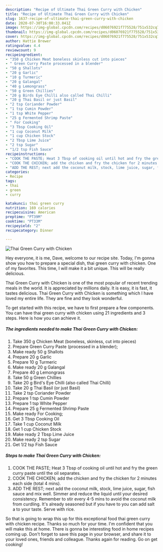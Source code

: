 ```yaml
---
description: "Recipe of Ultimate Thai Green Curry with Chicken"
title: "Recipe of Ultimate Thai Green Curry with Chicken"
slug: 1637-recipe-of-ultimate-thai-green-curry-with-chicken
date: 2020-07-30T16:00:33.041Z
image: https://img-global.cpcdn.com/recipes/d06076921f775528/751x532cq70/thai-green-curry-with-chicken-recipe-main-photo.jpg
thumbnail: https://img-global.cpcdn.com/recipes/d06076921f775528/751x532cq70/thai-green-curry-with-chicken-recipe-main-photo.jpg
cover: https://img-global.cpcdn.com/recipes/d06076921f775528/751x532cq70/thai-green-curry-with-chicken-recipe-main-photo.jpg
author: Hattie Brewer
ratingvalue: 4.4
reviewcount: 9
recipeingredient:
- "350 g Chicken Meat boneless skinless cut into pieces"
- " Green Curry Paste processed in a blender"
- "50 g Shallots"
- "20 g Garlic"
- "10 g Turmeric"
- "20 g Galangal"
- "40 g Lemongrass"
- "50 g Green Chillies"
- "20 g Birds Eye Chilli also called Thai Chilli"
- "20 g Thai Basil or just Basil"
- "2 tsp Coriander Powder"
- "1 tsp Cumin Powder"
- "1 tsp White Pepper"
- "25 g Fermented Shrimp Paste"
- " For Cooking"
- "3 Tbsp Cooking Oil"
- "1 cup Coconut Milk"
- "1 cup Chicken Stock"
- "2 Tbsp Lime Juice"
- "2 tsp Sugar"
- "1/2 tsp Fish Sauce"
recipeinstructions:
- "COOK THE PASTE; Heat 3 Tbsp of cooking oil until hot and fry the green curry paste until the oil separates."
- "COOK THE CHICKEN; add the chicken and fry the chicken for 2 minutes each side (total 4 mins)."
- "ADD THE REST; next add the coconut milk, stock, lime juice, sugar, fish sauce and mix well. Simmer and reduce the liquid until your desired consistency. Remember to stir every 4-5 mins to avoid the coconut milk from curdling. It&#39;s already seasoned but if you have to you can add salt a to your taste. Serve with rice."
categories:
- Recipe
tags:
- thai
- green
- curry

katakunci: thai green curry 
nutrition: 169 calories
recipecuisine: American
preptime: "PT39M"
cooktime: "PT33M"
recipeyield: "2"
recipecategory: Dinner

---
```



![Thai Green Curry with Chicken](https://img-global.cpcdn.com/recipes/d06076921f775528/751x532cq70/thai-green-curry-with-chicken-recipe-main-photo.jpg)

Hey everyone, it is me, Dave, welcome to our recipe site. Today, I'm gonna show you how to prepare a special dish, thai green curry with chicken. One of my favorites. This time, I will make it a bit unique. This will be really delicious.



Thai Green Curry with Chicken is one of the most popular of recent trending meals in the world. It is appreciated by millions daily. It is easy, it is fast, it tastes delicious. Thai Green Curry with Chicken is something which I have loved my entire life. They are fine and they look wonderful.


To get started with this recipe, we have to first prepare a few components. You can have thai green curry with chicken using 21 ingredients and 3 steps. Here is how you can achieve it.

<!--inarticleads1-->

##### The ingredients needed to make Thai Green Curry with Chicken:

1. Take 350 g Chicken Meat (boneless, skinless, cut into pieces)
1. Prepare  Green Curry Paste (processed in a blender);
1. Make ready 50 g Shallots
1. Prepare 20 g Garlic
1. Prepare 10 g Turmeric
1. Make ready 20 g Galangal
1. Prepare 40 g Lemongrass
1. Take 50 g Green Chillies
1. Take 20 g Bird&#39;s Eye Chilli (also called Thai Chilli)
1. Take 20 g Thai Basil (or just Basil)
1. Take 2 tsp Coriander Powder
1. Prepare 1 tsp Cumin Powder
1. Prepare 1 tsp White Pepper
1. Prepare 25 g Fermented Shrimp Paste
1. Make ready  For Cooking;
1. Get 3 Tbsp Cooking Oil
1. Take 1 cup Coconut Milk
1. Get 1 cup Chicken Stock
1. Make ready 2 Tbsp Lime Juice
1. Make ready 2 tsp Sugar
1. Get 1/2 tsp Fish Sauce




<!--inarticleads2-->

##### Steps to make Thai Green Curry with Chicken:

1. COOK THE PASTE; Heat 3 Tbsp of cooking oil until hot and fry the green curry paste until the oil separates.
1. COOK THE CHICKEN; add the chicken and fry the chicken for 2 minutes each side (total 4 mins).
1. ADD THE REST; next add the coconut milk, stock, lime juice, sugar, fish sauce and mix well. Simmer and reduce the liquid until your desired consistency. Remember to stir every 4-5 mins to avoid the coconut milk from curdling. It&#39;s already seasoned but if you have to you can add salt a to your taste. Serve with rice.




So that is going to wrap this up for this exceptional food thai green curry with chicken recipe. Thanks so much for your time. I'm confident that you will make this at home. There is gonna be interesting food in home recipes coming up. Don't forget to save this page in your browser, and share it to your loved ones, friends and colleague. Thanks again for reading. Go on get cooking!
